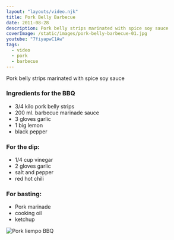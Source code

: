 ```yaml
---
layout: "layouts/video.njk"
title: Pork Belly Barbecue
date: 2011-08-28
description: Pork belly strips marinated with spice soy sauce
coverImage: /static/images/pork-belly-barbecue-01.jpg
youtube: "7fiyapwC1Aw"
tags:
  - video
  - pork
  - barbecue
---
```


Pork belly strips marinated with spice soy sauce

### Ingredients for the BBQ
* 3/4 kilo pork belly strips
* 200 ml. barbecue marinade sauce
* 3 gloves garlic
* 1 big lemon
* black pepper

### For the dip:
* 1/4 cup vinegar
* 2 gloves garlic
* salt and pepper
* red hot chili

### For basting:
* Pork marinade
* cooking oil
* ketchup

![Pork liempo BBQ](/static/images/pork-belly-barbecue-01.jpg?nf_resize=fit&w=960)

